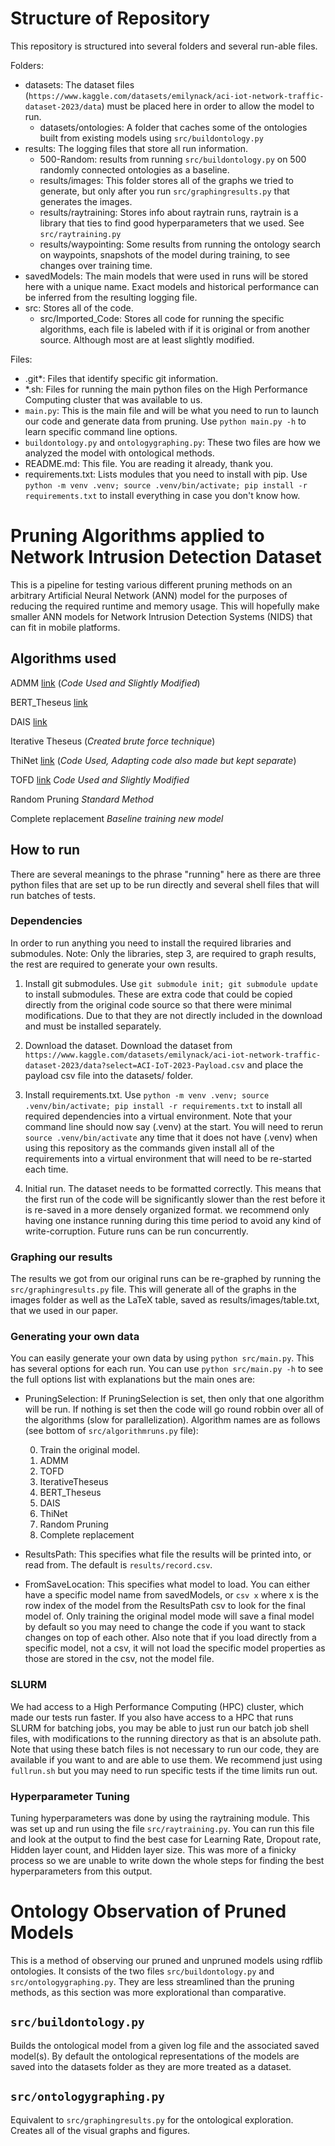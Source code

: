 # Structure of Repository

This repository is structured into several folders and several run-able files.

Folders:
- datasets: The dataset files (`https://www.kaggle.com/datasets/emilynack/aci-iot-network-traffic-dataset-2023/data`) must be placed here in order to allow the model to run.
    - datasets/ontologies: A folder that caches some of the ontologies built from existing models using `src/buildontology.py`
- results: The logging files that store all run information.
    - 500-Random: results from running `src/buildontology.py` on 500 randomly connected ontologies as a baseline. 
    - results/images: This folder stores all of the graphs we tried to generate, but only after you run `src/graphingresults.py` that generates the images.
    - results/raytraining: Stores info about raytrain runs, raytrain is a library that ties to find good hyperparameters that we used. See `src/raytraining.py`
    - results/waypointing: Some results from running the ontology search on waypoints, snapshots of the model during training, to see changes over training time.
- savedModels: The main models that were used in runs will be stored here with a unique name. Exact models and historical performance can be inferred from the resulting logging file.
- src: Stores all of the code.
    - src/Imported_Code: Stores all code for running the specific algorithms, each file is labeled with if it is original or from another source. Although most are at least slightly modified.

Files:
- .git*: Files that identify specific git information.
- *.sh: Files for running the main python files on the High Performance Computing cluster that was available to us.
- `main.py`: This is the main file and will be what you need to run to launch our code and generate data from pruning. Use `python main.py -h` to learn specific command line options.
- `buildontology.py` and `ontologygraphing.py`: These two files are how we analyzed the model with ontological methods.
- README.md: This file. You are reading it already, thank you.
- requirements.txt: Lists modules that you need to install with pip. Use `python -m venv .venv; source .venv/bin/activate; pip install -r requirements.txt` to install everything in case you don't know how.


# Pruning Algorithms applied to Network Intrusion Detection Dataset

This is a pipeline for testing various different pruning methods on an arbitrary Artificial Neural Network (ANN) model for the purposes of reducing the required runtime and memory usage. This will hopefully make smaller ANN models for Network Intrusion Detection Systems (NIDS) that can fit in mobile platforms.

## Algorithms used

ADMM [link](https://github.com/leegs52/admm_joint_pruning) (*Code Used and Slightly Modified*)

BERT_Theseus [link](https://arxiv.org/pdf/2002.02925)

DAIS [link](https://arxiv.org/pdf/2011.02166)

Iterative Theseus (*Created brute force technique*)

ThiNet [link](https://github.com/Roll920/ThiNet_Code/tree/master) (*Code Used, Adapting code also made but kept separate*)

TOFD [link](https://github.com/ArchipLab-LinfengZhang/Task-Oriented-Feature-Distillation/commit/fcfd4be5ff773d2d27adccdc7df206cdf502800e) *Code Used and Slightly Modified*

Random Pruning *Standard Method*

Complete replacement *Baseline training new model*


## How to run

There are several meanings to the phrase "running" here as there are three python files that are set up to be run directly and several shell files that will run batches of tests.

### Dependencies

In order to run anything you need to install the required libraries and submodules.
Note: Only the libraries, step 3, are required to graph results, the rest are required to generate your own results.

1. Install git submodules. Use `git submodule init; git submodule update` to install submodules. These are extra code that could be copied directly from the original code source so that there were minimal modifications. Due to that they are not directly included in the download and must be installed separately.

2. Download the dataset. Download the dataset from `https://www.kaggle.com/datasets/emilynack/aci-iot-network-traffic-dataset-2023/data?select=ACI-IoT-2023-Payload.csv` and place the payload csv file into the datasets/ folder.

3. Install requirements.txt. Use `python -m venv .venv; source .venv/bin/activate; pip install -r requirements.txt` to install all required dependencies into a virtual environment. Note that your command line should now say (.venv) at the start. You will need to rerun `source .venv/bin/activate` any time that it does not have (.venv) when using this repository as the commands given install all of the requirements into a virtual environment that will need to be re-started each time. 

4. Initial run. The dataset needs to be formatted correctly. This means that the first run of the code will be significantly slower than the rest before it is re-saved in a more densely organized format. we recommend only having one instance running during this time period to avoid any kind of write-corruption. Future runs can be run concurrently. 

### Graphing our results

The results we got from our original runs can be re-graphed by running the `src/graphingresults.py` file. This will generate all of the graphs in the images folder as well as the LaTeX table, saved as results/images/table.txt, that we used in our paper.

### Generating your own data

You can easily generate your own data by using `python src/main.py`. This has several options for each run. You can use `python src/main.py -h` to see the full options list with explanations but the main ones are:

- PruningSelection: If PruningSelection is set, then only that one algorithm will be run. If nothing is set then the code will go round robbin over all of the algorithms (slow for parallelization). Algorithm names are as follows (see bottom of `src/algorithmruns.py` file):

    0. Train the original model.
    1. ADMM
    2. TOFD
    3. IterativeTheseus
    4. BERT_Theseus
    5. DAIS
    6. ThiNet
    7. Random Pruning
    8. Complete replacement
- ResultsPath: This specifies what file the results will be printed into, or read from. The default is `results/record.csv`.
- FromSaveLocation: This specifies what model to load. You can either have a specific model name from savedModels, or `csv x` where x is the row index of the model from the ResultsPath csv to look for the final model of. Only training the original model mode will save a final model by default so you may need to change the code if you want to stack changes on top of each other. Also note that if you load directly from a specific model, not a csv, it will not load the specific model properties as those are stored in the csv, not the model file.

### SLURM

We had access to a High Performance Computing (HPC) cluster, which made our tests run faster. If you also have access to a HPC that runs SLURM for batching jobs, you may be able to just run our batch job shell files, with modifications to the running directory as that is an absolute path. Note that using these batch files is not necessary to run our code, they are available if you want to and are able to use them. We recommend just using `fullrun.sh` but you may need to run specific tests if the time limits run out.

### Hyperparameter Tuning

Tuning hyperparameters was done by using the raytraining module. This was set up and run using the file `src/raytraining.py`. You can run this file and look at the output to find the best case for Learning Rate, Dropout rate, Hidden layer count, and Hidden layer size. This was more of a finicky process so we are unable to write down the whole steps for finding the best hyperparameters from this output.


# Ontology Observation of Pruned Models

This is a method of observing our pruned and unpruned models using rdflib ontologies. It consists of the two files `src/buildontology.py` and `src/ontologygraphing.py`. They are less streamlined than the pruning methods, as this section was more explorational than comparative. 

## `src/buildontology.py`

Builds the ontological model from a given log file and the associated saved model(s). By default the ontological representations of the models are saved into the datasets folder as they are more treated as a dataset. 

## `src/ontologygraphing.py`

Equivalent to `src/graphingresults.py` for the ontological exploration. Creates all of the visual graphs and figures.